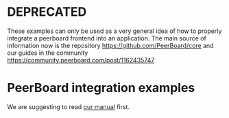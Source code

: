 # DEPRECATED
These examples can only be used as a very general idea of how to properly integrate a peerboard frontend into an application.
The main source of information now is the repository https://github.com/PeerBoard/core and our guides in the community https://community.peerboard.com/post/1162435747

# PeerBoard integration examples

We are suggesting to read [our manual](https://community.peerboard.com/post/183197627?category=2097967386) first.
